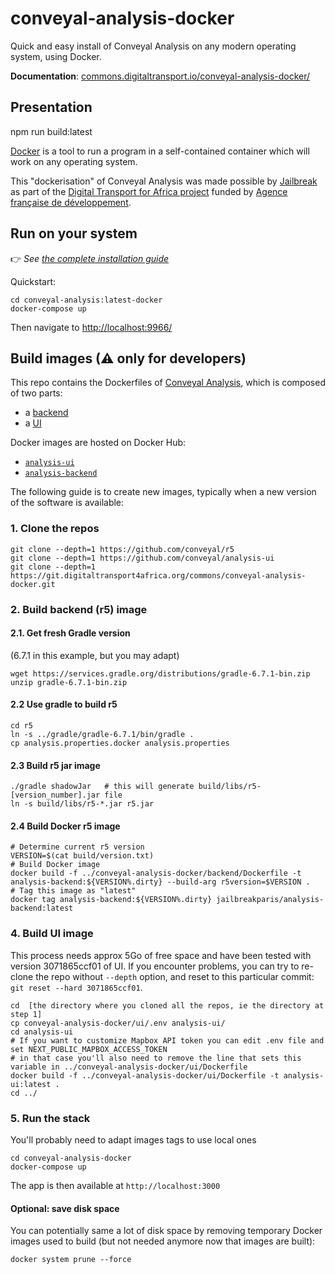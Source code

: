 # conveyal-analysis-docker

Quick and easy install of Conveyal Analysis on any modern operating system, using Docker.

**Documentation**: [commons.digitaltransport.io/conveyal-analysis-docker/](http://commons.digitaltransport.io/conveyal-analysis-docke:latestr/)

## Presentation
npm run build:latest

[Docker](docker.com) is a tool to run a program in a self-contained container which will work on any operating system.

This "dockerisation" of Conveyal Analysis was made possible by [Jailbreak](http://jailbreak.paris/) as part of the [Digital Transport for Africa project](http://digitaltransport4africa.org/) funded by [Agence française de développement](https://www.afd.fr/).

## Run on your system

👉 _See [the complete installation guide](/INSTALL.md)_

Quickstart:

```
cd conveyal-analysis:latest-docker
docker-compose up
```
Then navigate to [http://localhost:9966/](http://localhost:9966/)

## Build images (⚠ only for developers)

This repo contains the Dockerfiles of [Conveyal Analysis](https://www.conveyal.com/analysis/), which is composed of two parts:
- a [backend](https://github.com/conveyal/analysis-backend)
- a [UI](https://github.com/conveyal/analysis-ui)

Docker images are hosted on Docker Hub:
- [`analysis-ui`](https://hub.docker.com/r/jailbreakparis/analysis-ui)
- [`analysis-backend`](https://hub.docker.com/r/jailbreakparis/analysis-backend)

The following guide is to create new images, typically when a new version of the software is available:

### 1. Clone the repos

```
git clone --depth=1 https://github.com/conveyal/r5
git clone --depth=1 https://github.com/conveyal/analysis-ui
git clone --depth=1 https://git.digitaltransport4africa.org/commons/conveyal-analysis-docker.git
```

### 2. Build backend (r5) image

#### 2.1. Get fresh Gradle version

(6.7.1 in this example, but you may adapt)

```
wget https://services.gradle.org/distributions/gradle-6.7.1-bin.zip
unzip gradle-6.7.1-bin.zip
```

#### 2.2 Use gradle to build r5

```
cd r5
ln -s ../gradle/gradle-6.7.1/bin/gradle .
cp analysis.properties.docker analysis.properties
```

#### 2.3 Build r5 jar image

```
./gradle shadowJar   # this will generate build/libs/r5-[version_number].jar file
ln -s build/libs/r5-*.jar r5.jar
```

#### 2.4 Build Docker r5 image

```
# Determine current r5 version
VERSION=$(cat build/version.txt)
# Build Docker image
docker build -f ../conveyal-analysis-docker/backend/Dockerfile -t analysis-backend:${VERSION%.dirty} --build-arg r5version=$VERSION .
# Tag this image as "latest"
docker tag analysis-backend:${VERSION%.dirty} jailbreakparis/analysis-backend:latest
```

### 4. Build UI image

This process needs approx 5Go of free space and have been tested with version 3071865ccf01 of UI. If you encounter problems, you can try to re-clone the repo without `--depth` option, and reset to this particular commit: `git reset --hard 3071865ccf01`.

```
cd  [the directory where you cloned all the repos, ie the directory at step 1]
cp conveyal-analysis-docker/ui/.env analysis-ui/
cd analysis-ui
# If you want to customize Mapbox API token you can edit .env file and set NEXT_PUBLIC_MAPBOX_ACCESS_TOKEN
# in that case you'll also need to remove the line that sets this variable in ../conveyal-analysis-docker/ui/Dockerfile
docker build -f ../conveyal-analysis-docker/ui/Dockerfile -t analysis-ui:latest .
cd ../
```

### 5. Run the stack

You'll probably need to adapt images tags to use local ones

```
cd conveyal-analysis-docker
docker-compose up
```

The app is then available at `http://localhost:3000`

#### Optional: save disk space

You can potentially same a lot of disk space by removing temporary Docker images used to build (but not needed anymore now that images are built):

```
docker system prune --force
```
